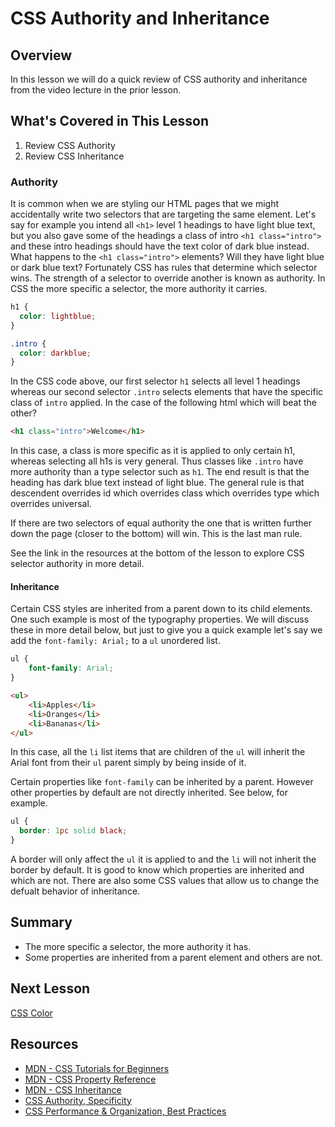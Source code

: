 #  CSS Authority and Inheritance

## Overview

In this lesson we will do a quick review of CSS authority and inheritance from the video lecture in the prior lesson.

## What's Covered in This Lesson 

1. Review CSS Authority
2. Review CSS Inheritance

### Authority

It is common when we are styling our HTML pages that we might accidentally write two selectors that are targeting the same element. Let's say for example you intend all `<h1>` level 1 headings to have light blue text, but you also gave some of the headings a class of intro `<h1 class="intro">` and these intro headings should have the text color of dark blue instead. What happens to the `<h1 class="intro">` elements? Will they have light blue or dark blue text? Fortunately CSS has rules that determine which selector wins. The strength of a selector to override another is known as authority. In CSS the more specific a selector, the more authority it carries.

```css
h1 {
  color: lightblue;
}

.intro {
  color: darkblue;
}
```

In the CSS code above, our first selector `h1` selects all level 1 headings whereas our second selector `.intro` selects elements that have the specific class of `intro` applied. In the case of the following html which will beat the other?

```html
<h1 class="intro">Welcome</h1>
```

In this case, a class is more specific as it is applied to only certain h1, whereas selecting all h1s is very general. Thus classes like `.intro` have more authority than a type selector such as `h1`. The end result is that the heading has dark blue text instead of light blue. The general rule is that descendent overrides id which overrides class which overrides type which overrides universal. 

If there are two selectors of equal authority the one that is written further down the page (closer to the bottom) will win. This is the last man rule.

See the link in the resources at the bottom of the lesson to explore CSS selector authority in more detail.

#### Inheritance

Certain CSS styles are inherited from a parent down to its child elements. One such example is most of the typography properties. We will discuss these in more detail below, but just to give you a quick example let's say we add the `font-family: Arial;` to a `ul` unordered list.

```css
ul {
    font-family: Arial;
}
```

```html
<ul>
    <li>Apples</li>
    <li>Oranges</li>
    <li>Bananas</li>
</ul>
```

In this case, all the `li` list items that are children of the `ul` will inherit the Arial font from their `ul` parent simply by being inside of it.

Certain properties like `font-family` can be inherited by a parent. However other properties by default are not directly inherited. See below, for example.

```css
ul {
  border: 1pc solid black;
}
```

A border will only affect the `ul` it is applied to and the `li` will not inherit the border by default. It is good to know which properties are inherited and which are not. There are also some CSS values that allow us to change the defualt behavior of inheritance.

## Summary

- The more specific a selector, the more authority it has.
- Some properties are inherited from a parent element and others are not.

## Next Lesson

[CSS Color](5.md)

## Resources

- [MDN - CSS Tutorials for Beginners](https://developer.mozilla.org/en-US/docs/Web/Guide/CSS/Getting_started)
- [MDN - CSS Property Reference](https://developer.mozilla.org/en-US/docs/Web/CSS/Reference)
- [MDN - CSS Inheritance](https://developer.mozilla.org/en-US/docs/Web/CSS/inheritance)
- [CSS Authority, Specificity](https://www.youtube.com/watch?v=In78mSOHmls&feature=youtu.be)
- [CSS Performance & Organization, Best Practices](http://learn.shayhowe.com/advanced-html-css/performance-organization/)
